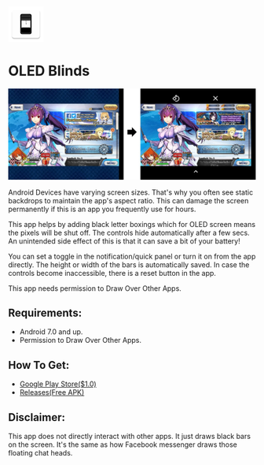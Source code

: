 ![](app/src/main/res/mipmap-hdpi/ic_launcher.png)
# OLED Blinds
![](images/comparison-resize.jpg)

Android Devices have varying screen sizes. That's why you often see static backdrops to maintain the app's aspect ratio. This can damage the screen permanently if this is an app you frequently use for hours.

This app helps by adding black letter boxings which for OLED screen means the pixels will be shut off. The controls hide automatically after a few secs. An unintended side effect of this is that it can save a bit of your battery!

You can set a toggle in the notification/quick panel or turn it on from the app directly. The height or width of the bars is automatically saved. In case the controls become inaccessible, there is a reset button in the app.

This app needs permission to Draw Over Other Apps.

## Requirements:
* Android 7.0 and up.
* Permission to Draw Over Other Apps.

## How To Get:
* [Google Play Store($1.0)](https://play.google.com/store/apps/details?id=com.catly.oledsaver)
* [Releases(Free APK)](https://github.com/catly1/OledBlinds/releases)

## Disclaimer:
This app does not directly interact with other apps. It just draws black bars on the screen. It's the same as how Facebook messenger draws those floating chat heads.